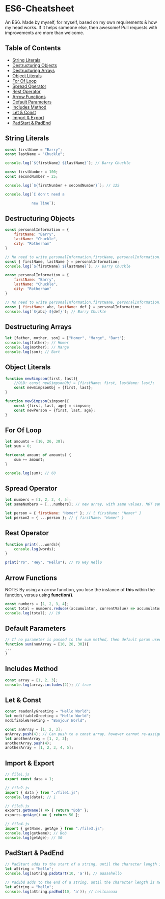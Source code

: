 

# ES6-Cheatsheet
An ES6. Made by myself, for myself, based on my own requirements &amp; how my head works. If it helps someone else, then awesome! Pull requests with improvements are more than welcome.

## Table of Contents
 - [String Literals](#String-Literals)
 - [Destructuring Objects](#Destructuring-Objects)
 - [Destructuring Arrays](#Destructuring-Arrays)
 - [Object Literals](#Object-Literals)
 - [For Of Loop](#For-Of-Loop)
 - [Spread Operator](#Spread-Operator)
 - [Rest Operator](#Rest-Operator)
 - [Arrow Functions](#Arrow-Functions)
 - [Default Parameters](#Default-Parameters)
 - [Includes Method](#Includes-Method)
 - [Let & Const](#Let-&-Const)
 - [Import & Export](#Import-&-Export)
 - [PadStart & PadEnd](#PadStart-&-PadEnd)

## String Literals
```js
const firstName = "Barry";
const lastName = "Chuckle";

console.log(`${firstName} ${lastName}`); // Barry Chuckle
```
```js
const firstNumber = 100;
const secondNumber = 25;

console.log(`${firstNumber + secondNumber}`); // 125
```
```js
console.log(`I don't need a 

			new line`);
```

## Destructuring Objects
```js
const personalInformation = {
	firstName: "Barry",
	lastName: "Chuckle",
	city: "Rotherham"
}

// No need to write personalInformation.firstName, personalInformation.lastName, etc.
const { firstName, lastName } = personalInformation;
console.log(`${firstName} ${lastName}`); // Barry Chuckle
```
```js
const personalInformation = {
	firstName: "Barry",
	lastName: "Chuckle",
	city: "Rotherham"
}

// No need to write personalInformation.firstName, personalInformation.lastName, etc.
const { firstName: abc, lastName: def } = personalInformation;
console.log(`${abc} ${def}`); // Barry Chuckle
```

## Destructuring Arrays
```js
let [father, mother, son] = ["Homer", "Marge", "Bart"];
console.log(father); // Homer
console.log(mother); // Marge
console.log(son); // Bart
```

## Object Literals
```js
function newSimpson(first, last){
	//OLD: const newSimpsonObj = {firstName: first, lastName: last};
	const newSimpsonObj = {first, last};
}
```
```js
function newSimpson(simpson){
	const {first, last, age} = simpson;
	const newPerson = {first, last, age};
}
```

## For Of Loop
```js
let amounts = [10, 20, 30];
let sum = 0;

for(const amount of amounts) {
	sum += amount;
}

console.log(sum); // 60
```

## Spread Operator
```js
let numbers = [1, 2, 3, 4, 5];
let sameNumbers = [...numbers]; // new array, with same values. NOT same references.
```

```js
let person = { firstName: "Homer" }; // { firstName: "Homer" }
let person2 = { ...person }; // { firstName: "Homer" }
```

## Rest Operator
```js
function print(...words){
	console.log(words);
}

print("Yo", "Hey", "Hello"); // Yo Hey Hello
```

## Arrow Functions
NOTE: By using an arrow function, you lose the instance of **this** within the function, versus using **function()**.
```js
const numbers = [1, 2, 3, 4];
const total = numbers.reduce((accumulator, currentValue) => accumulator + currentValue);
console.log(total); // 10
```

## Default Parameters
```js
// If no parameter is passed to the sum method, then default param used.
function sum(numArray = [10, 20, 30]){
...
}
```

## Includes Method
```js
const array = [1, 2, 3];
console.log(array.includes(2)); // true
```

## Let & Const
```js
const readonlyGreeting = "Hello World";
let modifiableGreeting = "Hello World";
modifiableGreeting = "Bonjour World";
```

```js
const anArray = [1, 2, 3];
anArray.push(4); // Can push to a const array, however cannot re-assign.
let anotherArray = [1, 2, 3];
anotherArray.push(4);
anotherArray = [1, 2, 3, 4, 5];
```

## Import & Export
```js
// file1.js
export const data = 1;
```
```js
// file2.js
import { data } from "./file1.js";
console.log(data); // 1
```

```js
// file3.js
exports.getName() => { return "Bob" };
exports.getAge() => { return 50 };
```
```js
// file4.js
import { getName, getAge } from "./file3.js";
console.log(getName); // Bob
console.log(getAge); // 50
```

## PadStart & PadEnd
```js
// PadStart adds to the start of a string, until the character length is met.
let aString = "hello";
console.log(aString.padStart(10, 'a')); // aaaaahello
```
```js
// PadEbd adds to the end of a string, until the character length is met.
let aString = "hello";
console.log(aString.padEnd(10, 'a')); // helloaaaaa
```
